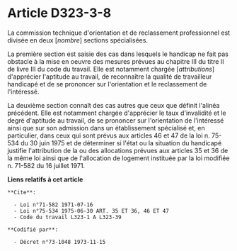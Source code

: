 # Article D323-3-8

La commission technique d'orientation et de reclassement professionnel est divisée en deux [*nombre*] sections spécialisées.

La première section est saisie des cas dans lesquels le handicap ne fait pas obstacle à la mise en oeuvre des mesures prévues
au chapitre III du titre II de livre III du code du travail. Elle est notamment chargée [*attributions*] d'apprécier
l'aptitude au travail, de reconnaître la qualité de travailleur handicapé et de se prononcer sur l'orientation et le
reclassement de l'intéressé.

La deuxième section connaît des cas autres que ceux que définit l'alinéa précédent. Elle est notamment chargée d'apprécier le
taux d'invalidité et le degré d'aptitude au travail, de se prononcer sur l'orientation de l'intéressé ainsi que sur son
admission dans un établissement spécialisé et, en particulier, dans ceux qui sont prévus aux articles 46 et 47 de la loi n.
75-534 du 30 juin 1975 et de déterminer si l'état ou la situation du handicapé justifie l'attribution de la ou des
allocations prévues aux articles 35 et 36 de la même loi ainsi que de l'allocation de logement instituée par la loi modifiée
n. 71-582 du 16 juillet 1971.

**Liens relatifs à cet article**

	**Cite**:

	  - Loi n°71-582 1971-07-16
	  - Loi n°75-534 1975-06-30 ART. 35 ET 36, 46 ET 47
	  - Code du travail L323-1 A L323-39

	**Codifié par**:

	  - Décret n°73-1048 1973-11-15
